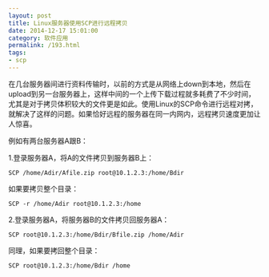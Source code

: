```yaml
---
layout: post
title: Linux服务器使用SCP进行远程拷贝
date: 2014-12-17 15:01:00
category: 软件应用
permalink: /193.html
tags:
- scp
---
```


<!--markdown-->在几台服务器间进行资料传输时，以前的方式是从网络上down到本地，然后在upload到另一台服务器上，这样中间的一个上传下载过程就多耗费了不少时间，尤其是对于拷贝体积较大的文件更是如此。使用Linux的SCP命令进行远程对拷，就解决了这样的问题。如果恰好远程的服务器在同一内网内，远程拷贝速度更加让人惊喜。

例如有两台服务器A跟B：

1.登录服务器A，将A的文件拷贝到服务器B上：

    SCP /home/Adir/Afile.zip root@10.1.2.3:/home/Bdir
    

如果要拷贝整个目录：

    SCP -r /home/Adir root@10.1.2.3:/home
    

2.登录服务器A，将服务器B的文件拷贝回服务器A：

    SCP root@10.1.2.3:/home/Bdir/Bfile.zip /home/Adir
    

同理，如果要拷回整个目录：

    SCP root@10.1.2.3:/home/Bdir /home